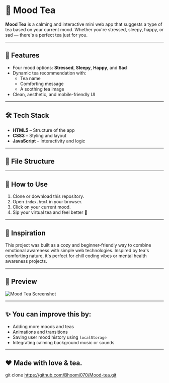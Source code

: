 # 🍵 Mood Tea

**Mood Tea** is a calming and interactive mini web app that suggests a type of tea based on your current mood. Whether you're stressed, sleepy, happy, or sad — there's a perfect tea just for you.

---

## 🌟 Features

- Four mood options: **Stressed**, **Sleepy**, **Happy**, and **Sad**
- Dynamic tea recommendation with:
  - Tea name
  - Comforting message
  - A soothing tea image
- Clean, aesthetic, and mobile-friendly UI

---

## 🛠️ Tech Stack

- **HTML5** – Structure of the app  
- **CSS3** – Styling and layout  
- **JavaScript** – Interactivity and logic  

---

## 📁 File Structure

---

## 🚀 How to Use

1. Clone or download this repository.
2. Open `index.html` in your browser.
3. Click on your current mood.
4. Sip your virtual tea and feel better 🌸

---

## 🧠 Inspiration

This project was built as a cozy and beginner-friendly way to combine emotional awareness with simple web technologies. Inspired by tea's comforting nature, it's perfect for chill coding vibes or mental health awareness projects.

---

## 📸 Preview

![Mood Tea Screenshot](https://images.unsplash.com/photo-1602603412313-ab713536e288?w=600)

---

## ✨ You can improve this by:

- Adding more moods and teas
- Animations and transitions
- Saving user mood history using `localStorage`
- Integrating calming background music or sounds

---

## ❤️ Made with love & tea.


git clone https://github.com/Bhoomi070/Mood-tea.git
